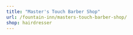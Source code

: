 ```yaml
---
title: "Master's Touch Barber Shop"
url: /fountain-inn/masters-touch-barber-shop/
shop: hairdresser
---
```

